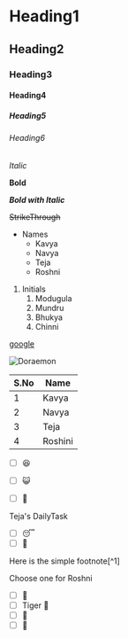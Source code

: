 # Heading1
## Heading2
### Heading3
#### Heading4
##### Heading5
###### Heading6
*Italic*

**Bold**

***Bold with Italic***

~~StrikeThrough~~

* Names
  * Kavya
  * Navya
  * Teja
  * Roshni 

1. Initials
   1. Modugula
   2. Mundru
   3. Bhukya
   4. Chinni

[google](google.com/)

![Doraemon](https://cdn140.picsart.com/327146900047201.jpg)

S.No|Name|
----|-----
1|Kavya
2|Navya
3|Teja
4|Roshini

- [ ] 😆

- [ ] 😺

- [ ] 🥲

Teja's DailyTask

- [ ] 😴
- [ ] 📱

Here is the simple footnote[^1]

<!-- This content will not appear in the rendered markdown -->

Choose one for Roshni
- [ ] 💃
- [ ] Tiger 🍚
- [ ] 🙋
- [ ] 🤡
